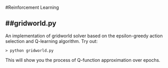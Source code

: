 #Reinforcement Learning

##gridworld.py
---
An implementation of gridworld solver based on
the epsilon-greedy action selection and Q-learning
algorithm. Try out:
```shell
> python gridworld.py
```
This will show you the process of Q-function approximation
over epochs. 

